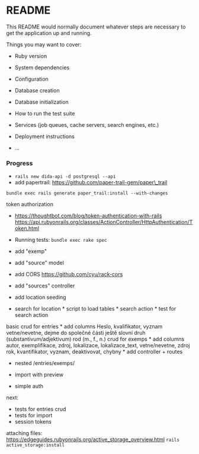 # README

This README would normally document whatever steps are necessary to get the
application up and running.

Things you may want to cover:

* Ruby version

* System dependencies

* Configuration

* Database creation

* Database initialization

* How to run the test suite

* Services (job queues, cache servers, search engines, etc.)

* Deployment instructions

* ...

### Progress

 * `rails new dida-api -d postgresql --api`
 * add papertrail: https://github.com/paper-trail-gem/paper\_trail

`bundle exec rails generate paper_trail:install --with-changes`

 token authorization
 * https://thoughtbot.com/blog/token-authentication-with-rails
   https://api.rubyonrails.org/classes/ActionController/HttpAuthentication/Token.html

 * Running tests:
        `bundle exec rake spec`

 * add "exemp"

 * add "source" model

 * add CORS
        https://github.com/cyu/rack-cors

 * add "sources" controller

 * add location seeding

 * search for location
        * script to load tables
        * search action
        * test for search action

  basic crud for entries
        * add columns
                Heslo,
                kvalifikator,
                vyznam
                vetne/nevetne,
                dejme do společné části ještě
                slovní druh (substantivum/adjektivum)
                rod (m., f., n.)
  crud for exemps
        * add columns
                autor, exemplifikace, zdroj, lokalizace, lokalizace_text, vetne/nevetne, zdroj
                rok, kvantifikator, vyznam, deaktivovat, chybny
        * add controller + routes

  * nested /entries/exemps/

  * import with preview

  * simple auth

next:
  * tests for entries crud
  * tests for import
  * session tokens

  attaching files:
        https://edgeguides.rubyonrails.org/active_storage_overview.html
        `rails active_storage:install`
